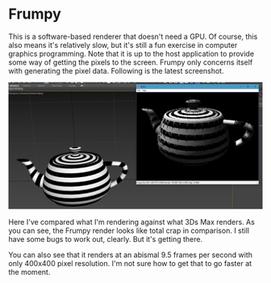 # Frumpy

This is a software-based renderer that doesn't need a GPU.  Of course, this also means it's
relatively slow, but it's still a fun exercise in computer graphics programming.  Note that it
is up to the host application to provide some way of getting the pixels to the screen.  Frumpy
only concerns itself with generating the pixel data.  Following is the latest screenshot.

![snapshot](https://github.com/spencerparkin/Frumpy/blob/master/Screenshot.png?raw=true)

Here I've compared what I'm rendering against what 3Ds Max renders.  As you can see, the Frumpy
render looks like total crap in comparison.  I still have some bugs to work out, clearly.
But it's getting there.

You can also see that it renders at an abismal 9.5 frames per second with only 400x400 pixel resolution.
I'm not sure how to get that to go faster at the moment.
